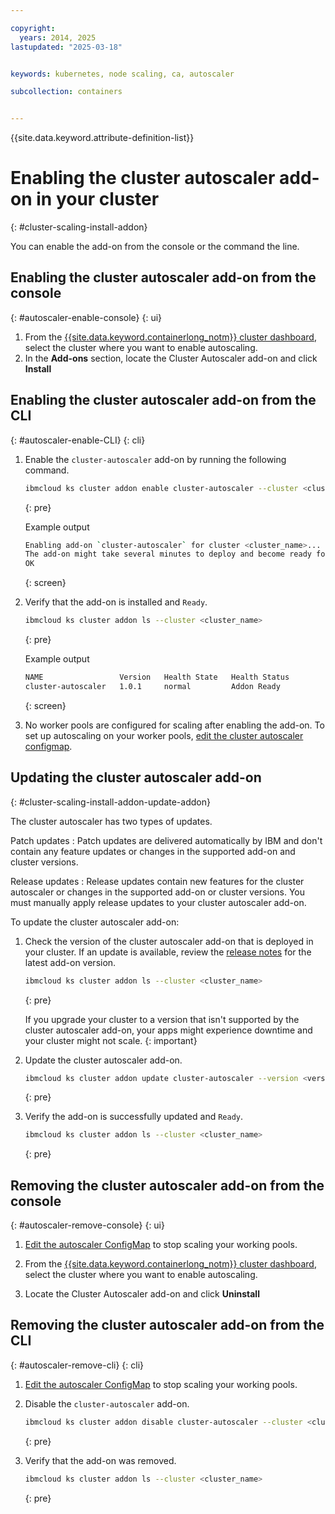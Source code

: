 ```yaml
---

copyright: 
  years: 2014, 2025
lastupdated: "2025-03-18"


keywords: kubernetes, node scaling, ca, autoscaler

subcollection: containers


---
```


{{site.data.keyword.attribute-definition-list}}




# Enabling the cluster autoscaler add-on in your cluster
{: #cluster-scaling-install-addon}

You can enable the add-on from the console or the command the line.

## Enabling the cluster autoscaler add-on from the console
{: #autoscaler-enable-console}
{: ui}
    
1. From the [{{site.data.keyword.containerlong_notm}} cluster dashboard](https://cloud.ibm.com/containers/cluster-management/clusters), select the cluster where you want to enable autoscaling.
1. In the **Add-ons** section, locate the Cluster Autoscaler add-on and click **Install**

## Enabling the cluster autoscaler add-on from the CLI
{: #autoscaler-enable-CLI}
{: cli}
    
1. Enable the `cluster-autoscaler` add-on by running the following command.
    ```sh
    ibmcloud ks cluster addon enable cluster-autoscaler --cluster <cluster_name>
    ```
    {: pre}

    Example output
    
    ```sh
    Enabling add-on `cluster-autoscaler` for cluster <cluster_name>...
    The add-on might take several minutes to deploy and become ready for use.
    OK
    ```
    {: screen}

1. Verify that the add-on is installed and `Ready`.
    ```sh
    ibmcloud ks cluster addon ls --cluster <cluster_name>
    ```
    {: pre}

    Example output

    ```sh
    NAME                 Version   Health State   Health Status   
    cluster-autoscaler   1.0.1     normal         Addon Ready
    ```
    {: screen}

1. No worker pools are configured for scaling after enabling the add-on. To set up autoscaling on your worker pools, [edit the cluster autoscaler configmap](/docs/containers?topic=containers-cluster-scaling-install-addon-enable).





## Updating the cluster autoscaler add-on
{: #cluster-scaling-install-addon-update-addon}

The cluster autoscaler has two types of updates.

Patch updates
:   Patch updates are delivered automatically by IBM and don't contain any feature updates or changes in the supported add-on and cluster versions.

Release updates
:   Release updates contain new features for the cluster autoscaler or changes in the supported add-on or cluster versions. You must manually apply release updates to your cluster autoscaler add-on.

To update the cluster autoscaler add-on:

1. Check the version of the cluster autoscaler add-on that is deployed in your cluster. If an update is available, review the [release notes](/docs/containers?topic=containers-ca_changelog) for the latest add-on version.
    ```sh
    ibmcloud ks cluster addon ls --cluster <cluster_name>
    ```
    {: pre}

    If you upgrade your cluster to a version that isn't supported by the cluster autoscaler add-on, your apps might experience downtime and your cluster might not scale.
    {: important}

2. Update the cluster autoscaler add-on.

    ```sh
    ibmcloud ks cluster addon update cluster-autoscaler --version <version-to-update> --cluster <cluster_name>
    ```
    {: pre}

3. Verify the add-on is successfully updated and `Ready`.

    ```sh
    ibmcloud ks cluster addon ls --cluster <cluster_name>
    ```
    {: pre}
    
    
## Removing the cluster autoscaler add-on from the console
{: #autoscaler-remove-console}
{: ui}

1. [Edit the autoscaler ConfigMap](/docs/containers?topic=containers-cluster-scaling-install-addon-enable) to stop scaling your working pools.

1. From the [{{site.data.keyword.containerlong_notm}} cluster dashboard](https://cloud.ibm.com/containers/cluster-management/clusters), select the cluster where you want to enable autoscaling.

1. Locate the Cluster Autoscaler add-on and click **Uninstall**


## Removing the cluster autoscaler add-on from the CLI
{: #autoscaler-remove-cli}
{: cli}

1. [Edit the autoscaler ConfigMap](/docs/containers?topic=containers-cluster-scaling-install-addon-enable) to stop scaling your working pools.
    
1. Disable the `cluster-autoscaler` add-on.

    ```sh
    ibmcloud ks cluster addon disable cluster-autoscaler --cluster <cluster_name>
    ```
    {: pre}

1. Verify that the add-on was removed.

    ```sh
    ibmcloud ks cluster addon ls --cluster <cluster_name>
    ```
    {: pre}
    
